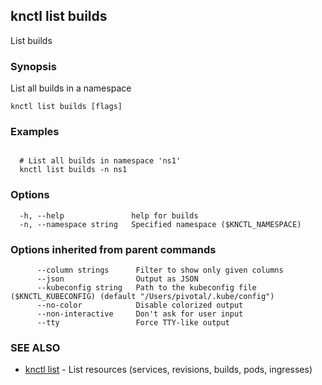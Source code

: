 ## knctl list builds

List builds

### Synopsis

List all builds in a namespace

```
knctl list builds [flags]
```

### Examples

```

  # List all builds in namespace 'ns1'
  knctl list builds -n ns1
```

### Options

```
  -h, --help               help for builds
  -n, --namespace string   Specified namespace ($KNCTL_NAMESPACE)
```

### Options inherited from parent commands

```
      --column strings      Filter to show only given columns
      --json                Output as JSON
      --kubeconfig string   Path to the kubeconfig file ($KNCTL_KUBECONFIG) (default "/Users/pivotal/.kube/config")
      --no-color            Disable colorized output
      --non-interactive     Don't ask for user input
      --tty                 Force TTY-like output
```

### SEE ALSO

* [knctl list](knctl_list.md)	 - List resources (services, revisions, builds, pods, ingresses)

